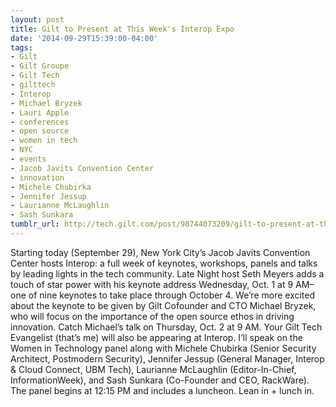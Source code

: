 ```yaml
---
layout: post
title: Gilt to Present at This Week's Interop Expo
date: '2014-09-29T15:39:00-04:00'
tags:
- Gilt
- Gilt Groupe
- Gilt Tech
- gilttech
- Interop
- Michael Bryzek
- Lauri Apple
- conferences
- open source
- women in tech
- NYC
- events
- Jacob Javits Convention Center
- innovation
- Michele Chubirka
- Jennifer Jessup
- Laurianne McLaughlin
- Sash Sunkara
tumblr_url: http://tech.gilt.com/post/98744073209/gilt-to-present-at-this-weeks-interop-expo
---
```


Starting today (September 29), New York City’s Jacob Javits Convention Center hosts Interop: a full week of keynotes, workshops, panels and talks by leading lights in the tech community. Late Night host Seth Meyers adds a touch of star power with his keynote address Wednesday, Oct. 1 at 9 AM–one of nine keynotes to take place through October 4. We’re more excited about the keynote to be given by Gilt Cofounder and CTO Michael Bryzek, who will focus on the importance of the open source ethos in driving innovation. Catch Michael’s talk on Thursday, Oct. 2 at 9 AM.
Your Gilt Tech Evangelist (that’s me) will also be appearing at Interop. I’ll speak on the Women in Technology panel along with Michele Chubirka (Senior Security Architect, Postmodern Security), Jennifer Jessup (General Manager, Interop & Cloud Connect, UBM Tech), Laurianne McLaughlin (Editor-In-Chief, InformationWeek), and Sash Sunkara (Co-Founder and CEO, RackWare). The panel begins at 12:15 PM and includes a luncheon. Lean in + lunch in.

